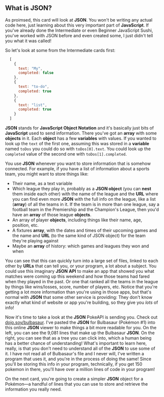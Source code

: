 ## What is JSON?

As proimsed, this card will look at **JSON**. You won't be writing any actual code here, just learning about this very important part of **JavaScript**. If you've already done the Intermediate or even Beginner JavaScript Sushi, you've worked with JSON before and even created some, I just didn't tell you what it was called! 

So let's look at some from the Intermediate cards first:

```JavaScript
  [
    {
      text: "My",
      completed: false
    },
    {
      text: "to-do",
      completed: true
    },
    {
      text: "list",
      completed: true
    }
  ]
```

**JSON** stands for **JavaScript Object Notation** and it's basically just bits of **JavaScript** used to send information. There you've got an **array** with some **objects** in it. Each **object** has a few **variables** with values. If you wanted to look up the `text` of the first one, assuming this was stored in a **variable** named `toDos` you could do so with `toDos[0].text`. You could look up the `completed` value of the second one with `toDos[1].completed`.

You use **JSON** whenever you want to store information that is somehow connected. For example, if you have a list of information about a sports team, you might want to store things like:
  * Their name, as a text variable
  * Which league they play in, probably as a **JSON object** (you can **nest** them inside each other) with the name of the league and the **URL** where you can find even more **JSON** with the full info on the league, like a list (**array**) of all the teams in it. If the team is in more than one league, say a football team in the Premiership and the Champion's League, then you'd have an **array** of those league **objects**.
  * An array of player **objects**, including things like their name, age, position, etc.
  * A fixtures **array**, with the dates and times of their upcoming games and the name and **URL** (to the same kind of JSON object) for the team they're playing against
  * Maybe an **array** of history: which games and leagues they won and when

You can see that this can quickly turn into a large set of files, linked to each other by **URLs** that can tell you, or your program, a lot about a subject. You could use this imaginary **JSON** **API** to make an app that showed you what matches were coming up this weekend and how those teams had fared when they played in the past. Or one that ranked all the teams in the league by things like wins/losses, score, number of players, etc. Notice that you're getting a lot more information than you're using in those apps, but that's normal with **JSON** that some other service is providing: They don't know exactly what kind of website or app you're building, so they give you *lots* of info!

Now it's time to take a look at the **JSON** PokeAPI is sending you. Check out [dojo.soy/bulbasaur](http://dojo.soy/bulbasaur). I've pasted the **JSON** for Bulbasaur (Pokémon #1) into this online **JSON** viewer to make things a bit more readable for you. On the left, you can see the 9,081 lines that make up the Bulbasaur **JSON**. On the right, you can see that as a tree you can click into, which a human being has a better chance of understanding! What's important to learn here, really, is that you don't need to understand all of the **JSON** to use some of it. I have not read all of Bulbasaur's file and I never will, I've written a program that uses it, and you're in the process of doing the same! Since you'll be storing this info in your program, technically, if you get 150 pokemon in there, you'll have over a million lines of code in your program!

On the next card, you're going to create a simpler **JSON** object for a Pokémon—a handful of lines that you can use to store and retrieve the information you really need. 